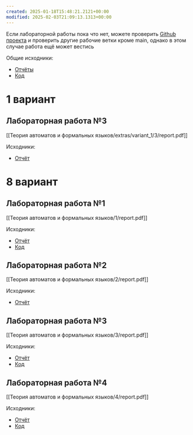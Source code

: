 ```yaml
---
created: 2025-01-18T15:48:21.2121+00:00
modified: 2025-02-03T21:09:13.1313+00:00
---
```

Если лабораторной работы пока что нет, можете проверить [Github проекта](https://github.com/IAmProgrammist/lab_materials) и проверить другие рабочие ветки кроме main, однако в этом случае работа ещё может вестись 

Общие исходники:
- [Отчёты](https://github.com/IAmProgrammist/lab_materials/tree/main/%D0%A2%D0%B5%D0%BE%D1%80%D0%B8%D1%8F%20%D0%B0%D0%B2%D1%82%D0%BE%D0%BC%D0%B0%D1%82%D0%BE%D0%B2%20%D0%B8%20%D1%84%D0%BE%D1%80%D0%BC%D0%B0%D0%BB%D1%8C%D0%BD%D1%8B%D1%85%20%D1%8F%D0%B7%D1%8B%D0%BA%D0%BE%D0%B2)
- [Код](https://github.com/IAmProgrammist/formal_languages_and_automata_theory)

# 1 вариант
## Лабораторная работа №3
[[Теория автоматов и формальных языков/extras/variant_1/3/report.pdf]]

Исходники:
- [Отчёт](https://github.com/IAmProgrammist/lab_materials/tree/main/%D0%A2%D0%B5%D0%BE%D1%80%D0%B8%D1%8F%20%D0%B0%D0%B2%D1%82%D0%BE%D0%BC%D0%B0%D1%82%D0%BE%D0%B2%20%D0%B8%20%D1%84%D0%BE%D1%80%D0%BC%D0%B0%D0%BB%D1%8C%D0%BD%D1%8B%D1%85%20%D1%8F%D0%B7%D1%8B%D0%BA%D0%BE%D0%B2/extras/variant_1/3)

# 8 вариант
## Лабораторная работа №1
[[Теория автоматов и формальных языков/1/report.pdf]]

Исходники:
- [Отчёт](https://github.com/IAmProgrammist/lab_materials/tree/main/%D0%A2%D0%B5%D0%BE%D1%80%D0%B8%D1%8F%20%D0%B0%D0%B2%D1%82%D0%BE%D0%BC%D0%B0%D1%82%D0%BE%D0%B2%20%D0%B8%20%D1%84%D0%BE%D1%80%D0%BC%D0%B0%D0%BB%D1%8C%D0%BD%D1%8B%D1%85%20%D1%8F%D0%B7%D1%8B%D0%BA%D0%BE%D0%B2/1)
- [Код](https://github.com/IAmProgrammist/formal_languages_and_automata_theory/tree/main/lab1)

## Лабораторная работа №2
[[Теория автоматов и формальных языков/2/report.pdf]]

Исходники:
- [Отчёт](https://github.com/IAmProgrammist/lab_materials/tree/main/%D0%A2%D0%B5%D0%BE%D1%80%D0%B8%D1%8F%20%D0%B0%D0%B2%D1%82%D0%BE%D0%BC%D0%B0%D1%82%D0%BE%D0%B2%20%D0%B8%20%D1%84%D0%BE%D1%80%D0%BC%D0%B0%D0%BB%D1%8C%D0%BD%D1%8B%D1%85%20%D1%8F%D0%B7%D1%8B%D0%BA%D0%BE%D0%B2/2)

## Лабораторная работа №3
[[Теория автоматов и формальных языков/3/report.pdf]]

Исходники:
- [Отчёт](https://github.com/IAmProgrammist/lab_materials/tree/main/%D0%A2%D0%B5%D0%BE%D1%80%D0%B8%D1%8F%20%D0%B0%D0%B2%D1%82%D0%BE%D0%BC%D0%B0%D1%82%D0%BE%D0%B2%20%D0%B8%20%D1%84%D0%BE%D1%80%D0%BC%D0%B0%D0%BB%D1%8C%D0%BD%D1%8B%D1%85%20%D1%8F%D0%B7%D1%8B%D0%BA%D0%BE%D0%B2/3)
- [Код](https://github.com/IAmProgrammist/formal_languages_and_automata_theory/tree/main/lab3)

## Лабораторная работа №4
[[Теория автоматов и формальных языков/4/report.pdf]]

Исходники:
- [Отчёт](https://github.com/IAmProgrammist/lab_materials/tree/main/%D0%A2%D0%B5%D0%BE%D1%80%D0%B8%D1%8F%20%D0%B0%D0%B2%D1%82%D0%BE%D0%BC%D0%B0%D1%82%D0%BE%D0%B2%20%D0%B8%20%D1%84%D0%BE%D1%80%D0%BC%D0%B0%D0%BB%D1%8C%D0%BD%D1%8B%D1%85%20%D1%8F%D0%B7%D1%8B%D0%BA%D0%BE%D0%B2/4)
- [Код](https://github.com/IAmProgrammist/formal_languages_and_automata_theory/tree/main/lab4)